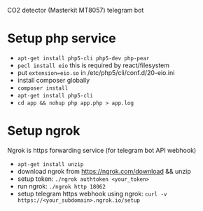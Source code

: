 CO2 detector (Masterkit MT8057) telegram bot

# Setup php service

* `apt-get install php5-cli php5-dev php-pear`
* `pecl install eio` this is required by react/filesystem
* put `extension=eio.so` in /etc/php5/cli/conf.d/20-eio.ini
* install composer globally
* `composer install`
* `apt-get install php5-cli`
* `cd app && nohup php app.php > app.log`

# Setup ngrok

Ngrok is https forwarding service (for telegram bot API webhook)

* `apt-get install unzip`
* download ngrok from https://ngrok.com/download && unzip
* setup token: `./ngrok authtoken <your_token>`
* run ngrok: `./ngrok http 18062`
* setup telegram https webhook using ngrok: `curl -v https://<your_subdomain>.ngrok.io/setup`
